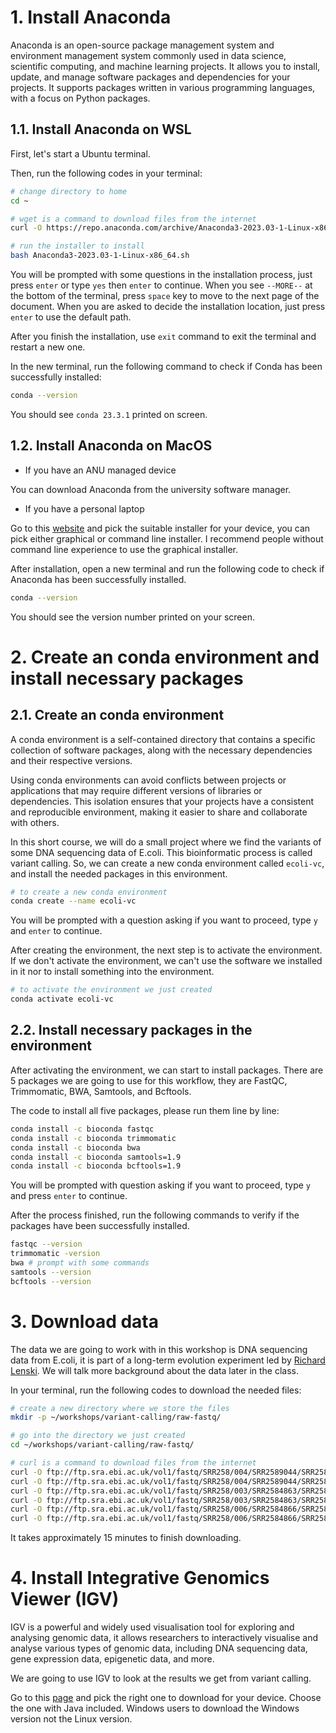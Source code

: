 # 1. Install Anaconda

Anaconda is an open-source package management system and environment management system commonly used in data science, scientific computing, and machine learning projects. It allows you to install, update, and manage software packages and dependencies for your projects. It supports packages written in various programming languages, with a focus on Python packages. 

## 1.1. Install Anaconda on WSL 

First, let's start a Ubuntu terminal. 

Then, run the following codes in your terminal:

```sh
# change directory to home 
cd ~

# wget is a command to download files from the internet
curl -O https://repo.anaconda.com/archive/Anaconda3-2023.03-1-Linux-x86_64.sh 

# run the installer to install 
bash Anaconda3-2023.03-1-Linux-x86_64.sh 
```

You will be prompted with some questions in the installation process, just press `enter` or type `yes` then `enter` to continue. When you see `--MORE--` at the bottom of the terminal, press `space` key to move to the next page of the document. When you are asked to decide the installation location, just press `enter` to use the default path. 

After you finish the installation, use `exit` command to exit the terminal and restart a new one.

In the new terminal, run the following command to check if Conda has been successfully installed:

```sh
conda --version
```

You should see `conda 23.3.1` printed on screen. 

## 1.2. Install Anaconda on MacOS

* If you have an ANU managed device

You can download Anaconda from the university software manager. 

* If you have a personal laptop

Go to this [website](https://www.anaconda.com/download#downloads) and pick the suitable installer for your device, you can pick either graphical or command line installer. I recommend people without command line experience to use the graphical installer. 

After installation, open a new terminal and run the following code to check if Anaconda has been successfully installed. 

```sh
conda --version 
```

You should see the version number printed on your screen. 

# 2. Create an conda environment and install necessary packages

## 2.1. Create an conda environment

A conda environment is a self-contained directory that contains a specific collection of software packages, along with the necessary dependencies and their respective versions. 

Using conda environments can avoid conflicts between projects or applications that may require different versions of libraries or dependencies. This isolation ensures that your projects have a consistent and reproducible environment, making it easier to share and collaborate with others. 

In this short course, we will do a small project where we find the variants of some DNA sequencing data of E.coli. This bioinformatic process is called variant calling. So, we can create a new conda environment called `ecoli-vc`, and install the needed packages in this environment. 

```sh
# to create a new conda environment
conda create --name ecoli-vc
```

You will be prompted with a question asking if you want to proceed, type `y` and `enter` to continue. 

After creating the environment, the next step is to activate the environment. If we don't activate the environment, we can't use the software we installed in it nor to install something into the environment. 

```sh
# to activate the environment we just created
conda activate ecoli-vc
```

## 2.2. Install necessary packages in the environment 

After activating the environment, we can start to install packages. There are 5 packages we are going to use for this workflow, they are FastQC, Trimmomatic, BWA, Samtools, and Bcftools. 

The code to install all five packages, please run them line by line: 

```sh
conda install -c bioconda fastqc
conda install -c bioconda trimmomatic
conda install -c bioconda bwa
conda install -c bioconda samtools=1.9
conda install -c bioconda bcftools=1.9
```

You will be prompted with question asking if you want to proceed, type `y` and press `enter` to continue. 

After the process finished, run the following commands to verify if the packages have been successfully installed. 

```sh
fastqc --version
trimmomatic -version
bwa # prompt with some commands 
samtools --version
bcftools --version
```

# 3. Download data

The data we are going to work with in this workshop is DNA sequencing data from E.coli, it is part of a long-term evolution experiment led by [Richard Lenski](https://en.wikipedia.org/wiki/E._coli_long-term_evolution_experiment). We will talk more background about the data later in the class. 

In your terminal, run the following codes to download the needed files:

```sh
# create a new directory where we store the files 
mkdir -p ~/workshops/variant-calling/raw-fastq/

# go into the directory we just created 
cd ~/workshops/variant-calling/raw-fastq/

# curl is a command to download files from the internet 
curl -O ftp://ftp.sra.ebi.ac.uk/vol1/fastq/SRR258/004/SRR2589044/SRR2589044_1.fastq.gz
curl -O ftp://ftp.sra.ebi.ac.uk/vol1/fastq/SRR258/004/SRR2589044/SRR2589044_2.fastq.gz
curl -O ftp://ftp.sra.ebi.ac.uk/vol1/fastq/SRR258/003/SRR2584863/SRR2584863_1.fastq.gz
curl -O ftp://ftp.sra.ebi.ac.uk/vol1/fastq/SRR258/003/SRR2584863/SRR2584863_2.fastq.gz
curl -O ftp://ftp.sra.ebi.ac.uk/vol1/fastq/SRR258/006/SRR2584866/SRR2584866_1.fastq.gz
curl -O ftp://ftp.sra.ebi.ac.uk/vol1/fastq/SRR258/006/SRR2584866/SRR2584866_2.fastq.gz
```

It takes approximately 15 minutes to finish downloading. 

# 4. Install Integrative Genomics Viewer (IGV)

IGV is a powerful and widely used visualisation tool for exploring and analysing genomic data, it allows researchers to interactively visualise and analyse various types of genomic data, including DNA sequencing data, gene expression data, epigenetic data, and more. 

We are going to use IGV to look at the results we get from variant calling. 

Go to this [page](https://software.broadinstitute.org/software/igv/download) and pick the right one to download for your device. Choose the one with Java included. Windows users to download the Windows version not the Linux version. 